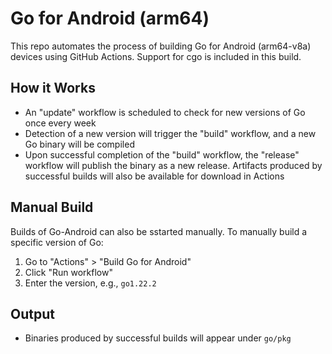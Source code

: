 # Go for Android (arm64)

This repo automates the process of building Go for Android (arm64-v8a) devices using GitHub Actions.
Support for cgo is included in this build.


## How it Works

- An "update" workflow is scheduled to check for new versions of Go once every week
- Detection of a new version will trigger the "build" workflow, and a new Go binary will be compiled
- Upon successful completion of the "build" workflow, the "release" workflow will publish the binary as
  a new release. Artifacts produced by successful builds will also be available for download in Actions


## Manual Build

Builds of Go-Android can also be sstarted manually.
To manually build a specific version of Go:

1. Go to "Actions" > "Build Go for Android"
2. Click "Run workflow"
3. Enter the version, e.g., `go1.22.2`

## Output

- Binaries produced by successful builds will appear under `go/pkg`
